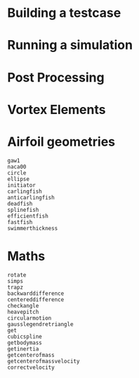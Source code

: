# Building a testcase

# Running a simulation

# Post Processing

# Vortex Elements

# Airfoil geometries
```@docs
gaw1
naca00
circle
ellipse
initiator
carlingfish
anticarlingfish
deadfish
splinefish
efficientfish
fastfish
swimmerthickness
```

# Maths
```@autodocs
rotate
simps
trapz
backwarddifference
centereddifference
checkangle
heavepitch
circularmotion
gausslegendretriangle
get
cubicspline
getbodymass
getinertia
getcenterofmass
getcenterofmassvelocity
correctvelocity
```
